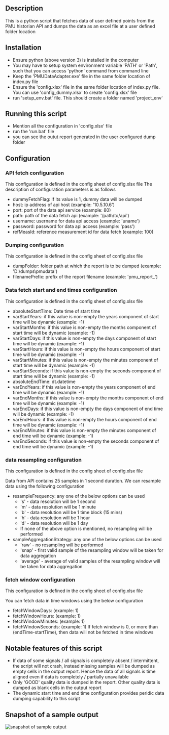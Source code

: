 ## Description
This is a python script that fetches data of user defined points from the PMU historian API and dumps the data as an excel file at a user defined folder location

## Installation
* Ensure python (above version 3) is installed in the computer
* You may have to setup system environment variable 'PATH' or 'Path', such that you can access 'python' command from command line
* Keep the 'PMUDataAdapter.exe' file in the same folder location of index.py file
* Ensure the 'config.xlsx' file in the same folder location of index.py file. You can use 'config_dummy.xlsx' to create 'config.xlsx' file
* run 'setup_env.bat' file. This should create a folder named 'project_env'

## Running this script
* Mention all the configuration in 'config.xlsx' file
* run the 'run.bat' file
* you can see the outut report generated in the user configured dump folder

## Configuration
### API fetch configuration
This configuration is defined in the config sheet of config.xlsx file
The description of configuration parameters is as follows
* dummyFetchFlag: If its value is 1, dummy data will be dumped
* host: ip address of api host (example: '10.5.10.6')
* port: port of the data api service (example: 80)
* path: path of the data fetch api (example: '/path/to/api')
* username: username for data api access (example: 'uname')
* password: password for data api access (example: 'pass')
* refMeasId: reference measurement id for data fetch (example: 100)

### Dumping configuration
This configuration is defined in the config sheet of config.xlsx file
* dumpFolder: folder path at which the report is to be dumped (example: 'D:\dumps\pmudata')
* filenamePrefix: prefix of the report filename (example: 'pmu_report_')

### Data fetch start and end times configuration
This configuration is defined in the config sheet of config.xlsx file
* absoluteStartTime: Date time of start time
* varStartYears: if this value is non-empty the years component of start time will be dynamic (example: -1)
* varStartMonths: if this value is non-empty the months component of start time will be dynamic (example: -1)
* varStartDays: if this value is non-empty the days component of start time will be dynamic (example: -1)
* varStartHours: if this value is non-empty the hours component of start time will be dynamic (example: -1)
* varStartMinutes: if this value is non-empty the minutes component of start time will be dynamic (example: -1)
* varStartSeconds: if this value is non-empty the seconds component of start time will be dynamic (example: -1)
* absoluteEndTime: dt.datetime
* varEndYears: if this value is non-empty the years component of end time will be dynamic (example: -1)
* varEndMonths: if this value is non-empty the months component of end time will be dynamic (example: -1)
* varEndDays: if this value is non-empty the days component of end time will be dynamic (example: -1)
* varEndHours: if this value is non-empty the hours component of end time will be dynamic (example: -1)
* varEndMinutes: if this value is non-empty the minutes component of end time will be dynamic (example: -1)
* varEndSeconds: if this value is non-empty the seconds component of end time will be dynamic (example: -1)

### data resampling configuration
This configuration is defined in the config sheet of config.xlsx file

Data from API contains 25 samples in 1 second duration. We can resample data using the following configuration
* resampleFrequency: any one of the below options can be used
    * 's' - data resolution will be 1 second
    * 'm' - data resolution will be 1 minute
    * 'b' - data resolution will be 1 time block (15 mins)
    * 'h' - data resolution will be 1 hour
    * 'd' - data resolution will be 1 day
    * If none of the above option is mentioned, no resampling will be performed
* sampleAggregationStrategy: any one of the below options can be used
    * 'raw' - no resampling will be performed
    * 'snap' - first valid sample of the resampling window will be taken for data aggregation
    * 'average' - average of valid samples of the resampling window will be taken for data aggregation

### fetch window configuration
This configuration is defined in the config sheet of config.xlsx file

You can fetch data in time windows using the below configuration
* fetchWindowDays: (example: 1)
* fetchWindowHours: (example: 1)
* fetchWindowMinutes: (example: 1)
* fetchWindowSeconds: (example: 1)
If fetch window is 0, or more than (endTime-startTime), then data will not be fetched in time windows

## Notable features of this script
* If data of some signals / all signals is completely absent / intermittent, the script will not crash, instead missing samples will be dumped as empty cells in the output report. Hence the data of all signals is time aligned even if data is completely / partially unavailable
* Only 'GOOD' quality data is dumped in the report. Other quality data is dumped as blank cells in the output report
* The dynamic start time and end time configuration provides peridic data dumping capability to this script

## Snapshot of a sample output
![snapshot of sample output](https://github.com/nagasudhirpulla/pmu_report_generator/raw/master/assets/sample_output)
